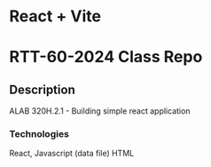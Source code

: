 # React + Vite

# RTT-60-2024 Class Repo

## Description
ALAB 320H.2.1 - Building simple react application


### Technologies
React, Javascript (data file)
HTML

